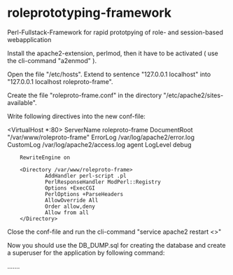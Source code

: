 # roleprototyping-framework
Perl-Fullstack-Framework for rapid prototpying of role- and session-based webapplication 

Install the apache2-extension, perlmod, then it have to be activated ( use the cli-command "a2enmod" ).

Open the file "/etc/hosts".
Extend to sentence "127.0.0.1 localhost" into "127.0.0.1 localhost roleproto-frame".

Create the file "roleproto-frame.conf" in the directory "/etc/apache2/sites-available".

Write following directives into the new conf-file:

<VirtualHost *:80>
        ServerName roleproto-frame
        DocumentRoot "/var/www/roleproto-frame"
        ErrorLog /var/log/apache2/error.log
        CustomLog /var/log/apache2/access.log agent
        LogLevel debug


        RewriteEngine on

        <Directory /var/www/roleproto-frame>
                AddHandler perl-script .pl
                PerlResponseHandler ModPerl::Registry
                Options +ExecCGI
                PerlOptions +ParseHeaders
                AllowOverride All
                Order allow,deny
                Allow from all
        </Directory>

        
</VirtualHost>


Close the conf-file and run the cli-command "service apache2 restart <<ENTER>>"
  
Now you should use the DB_DUMP.sql for creating the database and create a superuser for the application by following command:

.......



